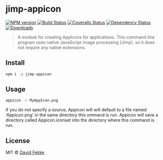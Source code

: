 # jimp-appicon

[![NPM version][npm-image]][npm-url]
[![Build Status][travis-image]][travis-url]
[![Coveralls Status][coveralls-image]][coveralls-url]
[![Dependency Status][depstat-image]][depstat-url]
[![Downloads][download-badge]][npm-url]

> A module for creating AppIcons for  applications. This command line program uses native JavaScript image processing (Jimp), so it does not require any native extensions.

## Install

```sh
npm i -g jimp-appicon
```

## Usage

```sh
appicon -s MyAppIcon.png
```
If you do not specify a source, Appicon will will default to a file named 'Appicon.png' in the same directory this ommand is run. Appicon will save a directory
called Appicon.iconset into the directory where this command is run.

## License

MIT © [David Fekke](https://fek.io)

[npm-url]: https://npmjs.org/package/jimp-appicon
[npm-image]: https://img.shields.io/npm/v/jimp-appicon.svg?style=flat-square

[travis-url]: https://travis-ci.org/davidfekke/jimp-appicon
[travis-image]: https://img.shields.io/travis/davidfekke/jimp-appicon.svg?style=flat-square

[coveralls-url]: https://coveralls.io/r/davidfekke/jimp-appicon
[coveralls-image]: https://img.shields.io/coveralls/davidfekke/jimp-appicon.svg?style=flat-square

[depstat-url]: https://david-dm.org/davidfekke/jimp-appicon
[depstat-image]: https://david-dm.org/davidfekke/jimp-appicon.svg?style=flat-square

[download-badge]: http://img.shields.io/npm/dm/jimp-appicon.svg?style=flat-square

